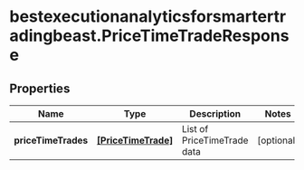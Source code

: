 # bestexecutionanalyticsforsmartertradingbeast.PriceTimeTradeResponse

## Properties

Name | Type | Description | Notes
------------ | ------------- | ------------- | -------------
**priceTimeTrades** | [**[PriceTimeTrade]**](PriceTimeTrade.md) | List of PriceTimeTrade data | [optional] 


